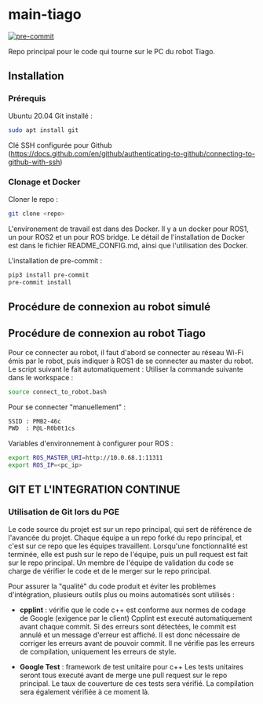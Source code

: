# main-tiago

[![pre-commit](https://img.shields.io/badge/pre--commit-enabled-brightgreen?logo=pre-commit)](https://github.com/pre-commit/pre-commit)

Repo principal pour le code qui tourne sur le PC du robot Tiago.

## Installation

### Prérequis

Ubuntu 20.04
Git installé :

```bash
sudo apt install git
```

Clé SSH configurée pour Github (<https://docs.github.com/en/github/authenticating-to-github/connecting-to-github-with-ssh>)

### Clonage et Docker

Cloner le repo :

```bash
git clone <repo>
```

L'environement de travail est dans des Docker. Il y a un docker pour ROS1, un pour ROS2 et un pour ROS bridge.
Le détail de l'installation de Docker est dans le fichier README_CONFIG.md, ainsi que l'utilisation des Docker.

L'installation de pre-commit :

```bash
pip3 install pre-commit
pre-commit install
```

## Procédure de connexion au robot simulé

## Procédure de connexion au robot Tiago

Pour ce connecter au robot, il faut d'abord se connecter au réseau Wi-Fi émis par le robot, puis indiquer à ROS1 de se connecter au master du robot. Le script suivant le fait automatiquement :
Utiliser la commande suivante dans le workspace :

```bash
source connect_to_robot.bash
```

Pour se connecter "manuellement" :

```bash
SSID : PMB2-46c
PWD  : P@L-R0b0t1cs
```

Variables d'environnement à configurer pour ROS :

```bash
export ROS_MASTER_URI=http://10.0.68.1:11311
export ROS_IP=<pc_ip>
```

## GIT ET L'INTEGRATION CONTINUE

### Utilisation de Git lors du PGE

Le code source du projet est sur un repo principal, qui sert de référence de l'avancée du projet. Chaque équipe a un repo forké du repo principal, et c'est sur ce repo que les équipes travaillent. Lorsqu'une fonctionnalité est terminée, elle est push sur le repo de l'équipe, puis un pull request est fait sur le repo principal. Un membre de l'équipe de validation du code se charge de vérifier le code et de le merger sur le repo principal.

Pour assurer la "qualité" du code produit et éviter les problèmes d'intégration, plusieurs outils plus ou moins automatisés sont utilisés :

- **cpplint** : vérifie que le code c++ est conforme aux normes de codage de Google (exigence par le client)
Cpplint est executé automatiquement avant chaque commit. Si des erreurs sont détectées, le commit est annulé et un message d'erreur est affiché. Il est donc nécessaire de corriger les erreurs avant de pouvoir commit. Il ne vérifie pas les erreurs de compilation, uniquement les erreurs de style.

- **Google Test** : framework de test unitaire pour c++
Les tests unitaires seront tous executé avant de merge une pull request sur le repo principal. Le taux de couverture de ces tests sera vérifié.
La compilation sera également vérifiée à ce moment là.
